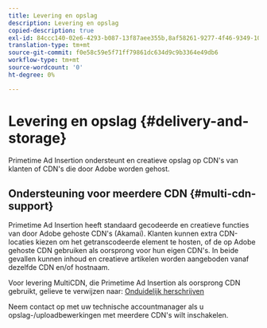 ```yaml
---
title: Levering en opslag
description: Levering en opslag
copied-description: true
exl-id: 84ccc140-02e6-4293-b087-13f87aee355b,8af58261-9277-4f46-9349-10b641238e1d
translation-type: tm+mt
source-git-commit: f0e58c59e5f71ff79861dc634d9c9b3364e49db6
workflow-type: tm+mt
source-wordcount: '0'
ht-degree: 0%

---
```


# Levering en opslag {#delivery-and-storage}

Primetime Ad Insertion ondersteunt en creatieve opslag op CDN&#39;s van klanten of CDN&#39;s die door Adobe worden gehost.

## Ondersteuning voor meerdere CDN {#multi-cdn-support}

Primetime Ad Insertion heeft standaard gecodeerde en creatieve functies van door Adobe gehoste CDN&#39;s (Akamai).  Klanten kunnen extra CDN-locaties kiezen om het getranscodeerde element te hosten, of de op Adobe gehoste CDN gebruiken als oorsprong voor hun eigen CDN&#39;s.  In beide gevallen kunnen inhoud en creatieve artikelen worden aangeboden vanaf dezelfde CDN en/of hostnaam.

Voor levering MultiCDN, die Primetime Ad Insertion als oorsprong CDN gebruikt, gelieve te verwijzen naar: [Onduidelijk herschrijven](../technical-reference/manifest-rewriting.md)

Neem contact op met uw technische accountmanager als u opslag-/uploadbewerkingen met meerdere CDN&#39;s wilt inschakelen.
